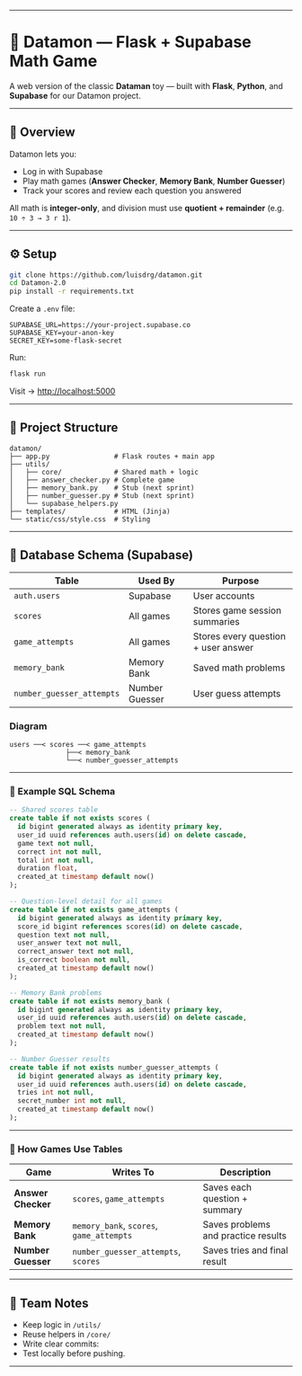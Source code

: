 
---

# 🧠 Datamon — Flask + Supabase Math Game

A web version of the classic **Dataman** toy — built with **Flask**, **Python**, and **Supabase** for our Datamon project.

---

## 🚀 Overview

Datamon lets you:

* Log in with Supabase
* Play math games (**Answer Checker**, **Memory Bank**, **Number Guesser**)
* Track your scores and review each question you answered

All math is **integer-only**, and division must use **quotient + remainder** (e.g. `10 ÷ 3 → 3 r 1`).

---

## ⚙️ Setup

```bash
git clone https://github.com/luisdrg/datamon.git
cd Datamon-2.0
pip install -r requirements.txt
```

Create a `.env` file:

```env
SUPABASE_URL=https://your-project.supabase.co
SUPABASE_KEY=your-anon-key
SECRET_KEY=some-flask-secret
```

Run:

```bash
flask run
```

Visit → [http://localhost:5000](http://localhost:5000)

---

## 🧱 Project Structure

```
datamon/
├── app.py                # Flask routes + main app
├── utils/
│   ├── core/             # Shared math + logic
│   ├── answer_checker.py # Complete game
│   ├── memory_bank.py    # Stub (next sprint)
│   ├── number_guesser.py # Stub (next sprint)
│   └── supabase_helpers.py
├── templates/            # HTML (Jinja)
└── static/css/style.css  # Styling
```

---

## 🧮 Database Schema (Supabase)

| Table                     | Used By        | Purpose                             |
| ------------------------- | -------------- | ----------------------------------- |
| `auth.users`              | Supabase       | User accounts                       |
| `scores`                  | All games      | Stores game session summaries       |
| `game_attempts`           | All games      | Stores every question + user answer |
| `memory_bank`             | Memory Bank    | Saved math problems                 |
| `number_guesser_attempts` | Number Guesser | User guess attempts                 |

### Diagram

```
users ──< scores ──< game_attempts
              ├──< memory_bank
              └──< number_guesser_attempts
```

---

### 🧾 Example SQL Schema

```sql
-- Shared scores table
create table if not exists scores (
  id bigint generated always as identity primary key,
  user_id uuid references auth.users(id) on delete cascade,
  game text not null,
  correct int not null,
  total int not null,
  duration float,
  created_at timestamp default now()
);

-- Question-level detail for all games
create table if not exists game_attempts (
  id bigint generated always as identity primary key,
  score_id bigint references scores(id) on delete cascade,
  question text not null,
  user_answer text not null,
  correct_answer text not null,
  is_correct boolean not null,
  created_at timestamp default now()
);

-- Memory Bank problems
create table if not exists memory_bank (
  id bigint generated always as identity primary key,
  user_id uuid references auth.users(id) on delete cascade,
  problem text not null,
  created_at timestamp default now()
);

-- Number Guesser results
create table if not exists number_guesser_attempts (
  id bigint generated always as identity primary key,
  user_id uuid references auth.users(id) on delete cascade,
  tries int not null,
  secret_number int not null,
  created_at timestamp default now()
);
```

---

### 🧩 How Games Use Tables

| Game               | Writes To                                | Description                         |
| ------------------ | ---------------------------------------- | ----------------------------------- |
| **Answer Checker** | `scores`, `game_attempts`                | Saves each question + summary       |
| **Memory Bank**    | `memory_bank`, `scores`, `game_attempts` | Saves problems and practice results |
| **Number Guesser** | `number_guesser_attempts`, `scores`      | Saves tries and final result        |

---

## 🧠 Team Notes

* Keep logic in `/utils/`
* Reuse helpers in `/core/`
* Write clear commits:
* Test locally before pushing.

---
